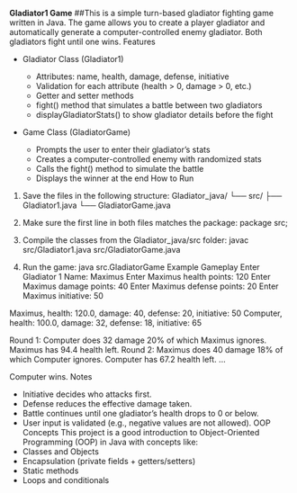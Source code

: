 **Gladiator1 Game**
##This is a simple turn-based gladiator fighting game written in Java. The game allows you to create a player gladiator and automatically generate a computer-controlled enemy gladiator. Both gladiators fight until one wins.
Features
- Gladiator Class (Gladiator1)
  * Attributes: name, health, damage, defense, initiative
  * Validation for each attribute (health > 0, damage > 0, etc.)
  * Getter and setter methods
  * fight() method that simulates a battle between two gladiators
  * displayGladiatorStats() to show gladiator details before the fight

- Game Class (GladiatorGame)
  * Prompts the user to enter their gladiator’s stats
  * Creates a computer-controlled enemy with randomized stats
  * Calls the fight() method to simulate the battle
  * Displays the winner at the end
How to Run
1. Save the files in the following structure:
   Gladiator_java/
   └── src/
       ├── Gladiator1.java
       └── GladiatorGame.java

2. Make sure the first line in both files matches the package:
   package src;

3. Compile the classes from the Gladiator_java/src folder:
   javac src/Gladiator1.java src/GladiatorGame.java

4. Run the game:
   java src.GladiatorGame
Example Gameplay
Enter Gladiator 1 Name: Maximus
Enter Maximus health points: 120
Enter Maximus damage points: 40
Enter Maximus defense points: 20
Enter Maximus initiative: 50

Maximus, health: 120.0, damage: 40, defense: 20, initiative: 50
Computer, health: 100.0, damage: 32, defense: 18, initiative: 65

Round 1: Computer does 32 damage 20% of which Maximus ignores. Maximus has 94.4 health left.
Round 2: Maximus does 40 damage 18% of which Computer ignores. Computer has 67.2 health left.
...

Computer wins.
Notes
- Initiative decides who attacks first.
- Defense reduces the effective damage taken.
- Battle continues until one gladiator’s health drops to 0 or below.
- User input is validated (e.g., negative values are not allowed).
OOP Concepts
This project is a good introduction to Object-Oriented Programming (OOP) in Java with concepts like:
- Classes and Objects
- Encapsulation (private fields + getters/setters)
- Static methods
- Loops and conditionals


